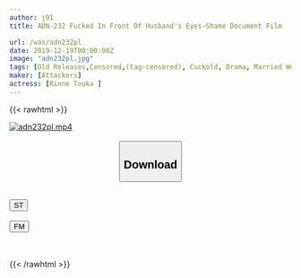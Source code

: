 ```yaml
---
author: j91
title: ADN-232 Fucked In Front Of Husband's Eyes-Shame Document Film

url: /was/adn232pl
date: 2019-12-19T00:00:00Z
image: "adn232pl.jpg"
tags: [Old Releases,Censored,(tag-censored), Cuckold, Drama, Married Woman, (tag-censored) ]
maker: [Attackers]
actress: [Rinne Touka ]
---
```



{{< rawhtml >}}

<div class="video" data-videoid="6B7pwbVMoYu90xe">
    <a href="javascript:;">
        <img src="/was/adn232pl/adn232pl.jpg" width="WIDTH" height="HEIGHT" alt="adn232pl.mp4" loading="lazy">
    </a>
</div>

<script type="text/javascript" src="https://j91.asia/asset/on-demand-st.js"></script>

<br>
  <link rel="stylesheet" href="https://j91.asia/asset/bs5.css">
  
  <center>
  <button class="btn btn-primary" type="button" data-bs-toggle="collapse" data-bs-target=".multi-collapse" aria-expanded="false" aria-controls="multiCollapseExample1 multiCollapseExample2"><h2>Download</h2></button></center>
</p>
<div class="row">
  <div class="col">
    <div class="collapse multi-collapse" id="multiCollapseExample1">
      <div class="card card-body">
	      	      <br>
<div class="buttons">  
<a href="https://streamtape.to/v/6B7pwbVMoYu90xe" target="_blank"><button class="btn-hover color-3"><i class="fa fa-download"></i> ST</button></a></div>
    </div>
  </div>
</div>
  <div class="col">
    <div class="collapse multi-collapse" id="multiCollapseExample2">
      <div class="card card-body">
	      <br>
<div class="buttons">
    <a href="https://filemoon.sx/d/li87eq7tlbr7" target="_blank"><button class="btn-hover color-8"><i class="fa fa-download"></i> FM</button></a></div>
<br><br>
      </div>
    </div>
  </div>
</div>

{{< /rawhtml >}}